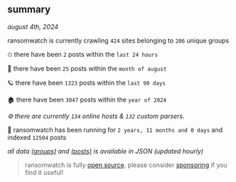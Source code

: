 
## summary
_august 4th, 2024_

ransomwatch is currently crawling `424` sites belonging to `206` unique groups

⏲ there have been `2` posts within the `last 24 hours`

🦈 there have been `25` posts within the `month of august`

🪐 there have been `1323` posts within the `last 90 days`

🏚 there have been `3047` posts within the `year of 2024`

_⚙️ there are currently `134` online hosts & `132` custom parsers._

🦕 ransomwatch has been running for `2 years, 11 months and 0 days` and indexed `12504` posts

_all data  [(groups)](http://ransomwhat.telemetry.ltd/groups) and [(posts)](http://ransomwhat.telemetry.ltd/posts) is available in JSON (updated hourly)_

> ransomwatch is fully [open source](https://github.com/joshhighet/ransomwatch#ransomwatch--). please consider [sponsoring](https://github.com/sponsors/joshhighet) if you find it useful!
